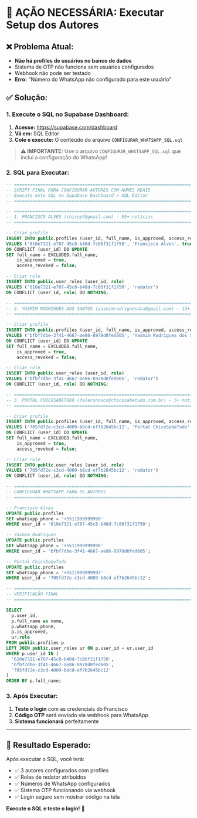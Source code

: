 # 🚨 AÇÃO NECESSÁRIA: Executar Setup dos Autores

## ❌ **Problema Atual:**
- **Não há profiles de usuários no banco de dados**
- Sistema de OTP não funciona sem usuários configurados
- Webhook não pode ser testado
- **Erro:** "Número do WhatsApp não configurado para este usuário"

## ✅ **Solução:**

### **1. Execute o SQL no Supabase Dashboard:**

1. **Acesse:** https://supabase.com/dashboard
2. **Vá em:** SQL Editor
3. **Cole e execute:** O conteúdo do arquivo `CONFIGURAR_WHATSAPP_SQL.sql`

> **⚠️ IMPORTANTE:** Use o arquivo `CONFIGURAR_WHATSAPP_SQL.sql` que inclui a configuração do WhatsApp!

### **2. SQL para Executar:**

```sql
-- ============================================================================
-- SCRIPT FINAL PARA CONFIGURAR AUTORES COM NOMES REAIS
-- Execute este SQL no Supabase Dashboard > SQL Editor
-- ============================================================================

-- ============================================================================
-- 1. FRANCISCO ALVES (chicop7@gmail.com) - 55+ notícias
-- ============================================================================

-- Criar profile
INSERT INTO public.profiles (user_id, full_name, is_approved, access_revoked)
VALUES ('610e7321-e707-45c8-b48d-7c86f31f1750', 'Francisco Alves', true, false)
ON CONFLICT (user_id) DO UPDATE 
SET full_name = EXCLUDED.full_name,
    is_approved = true,
    access_revoked = false;

-- Criar role
INSERT INTO public.user_roles (user_id, role)
VALUES ('610e7321-e707-45c8-b48d-7c86f31f1750', 'redator')
ON CONFLICT (user_id, role) DO NOTHING;

-- ============================================================================
-- 2. YASMIM RODRIGUES DOS SANTOS (yasmimrodriguesdsa@gmail.com) - 13+ notícias
-- ============================================================================

-- Criar profile
INSERT INTO public.profiles (user_id, full_name, is_approved, access_revoked)
VALUES ('bfbf7dbe-3f41-4667-ae86-8978d0fed605', 'Yasmim Rodrigues dos Santos', true, false)
ON CONFLICT (user_id) DO UPDATE 
SET full_name = EXCLUDED.full_name,
    is_approved = true,
    access_revoked = false;

-- Criar role
INSERT INTO public.user_roles (user_id, role)
VALUES ('bfbf7dbe-3f41-4667-ae86-8978d0fed605', 'redator')
ON CONFLICT (user_id, role) DO NOTHING;

-- ============================================================================
-- 3. PORTAL CHICOSABETUDO (faleconosco@chicosabetudo.com.br) - 5+ notícias
-- ============================================================================

-- Criar profile
INSERT INTO public.profiles (user_id, full_name, is_approved, access_revoked)
VALUES ('705fd72e-c3cd-4009-b8cd-ef7b2645bc12', 'Portal ChicoSabeTudo', true, false)
ON CONFLICT (user_id) DO UPDATE 
SET full_name = EXCLUDED.full_name,
    is_approved = true,
    access_revoked = false;

-- Criar role
INSERT INTO public.user_roles (user_id, role)
VALUES ('705fd72e-c3cd-4009-b8cd-ef7b2645bc12', 'redator')
ON CONFLICT (user_id, role) DO NOTHING;

-- ============================================================================
-- CONFIGURAR WHATSAPP PARA OS AUTORES
-- ============================================================================

-- Francisco Alves
UPDATE public.profiles 
SET whatsapp_phone = '+5511999999999'
WHERE user_id = '610e7321-e707-45c8-b48d-7c86f31f1750';

-- Yasmim Rodrigues
UPDATE public.profiles 
SET whatsapp_phone = '+5511999999998'
WHERE user_id = 'bfbf7dbe-3f41-4667-ae86-8978d0fed605';

-- Portal ChicoSabeTudo
UPDATE public.profiles 
SET whatsapp_phone = '+5511999999997'
WHERE user_id = '705fd72e-c3cd-4009-b8cd-ef7b2645bc12';

-- ============================================================================
-- VERIFICAÇÃO FINAL
-- ============================================================================

SELECT 
  p.user_id,
  p.full_name as nome,
  p.whatsapp_phone,
  p.is_approved,
  ur.role
FROM public.profiles p
LEFT JOIN public.user_roles ur ON p.user_id = ur.user_id
WHERE p.user_id IN (
  '610e7321-e707-45c8-b48d-7c86f31f1750',
  'bfbf7dbe-3f41-4667-ae86-8978d0fed605',
  '705fd72e-c3cd-4009-b8cd-ef7b2645bc12'
)
ORDER BY p.full_name;
```

### **3. Após Executar:**

1. **Teste o login** com as credenciais do Francisco
2. **Código OTP** será enviado via webhook para WhatsApp
3. **Sistema funcionará** perfeitamente

---

## 🎯 **Resultado Esperado:**

Após executar o SQL, você terá:
- ✅ 3 autores configurados com profiles
- ✅ Roles de redator atribuídos
- ✅ Números de WhatsApp configurados
- ✅ Sistema OTP funcionando via webhook
- ✅ Login seguro sem mostrar código na tela

**Execute o SQL e teste o login!** 🚀

